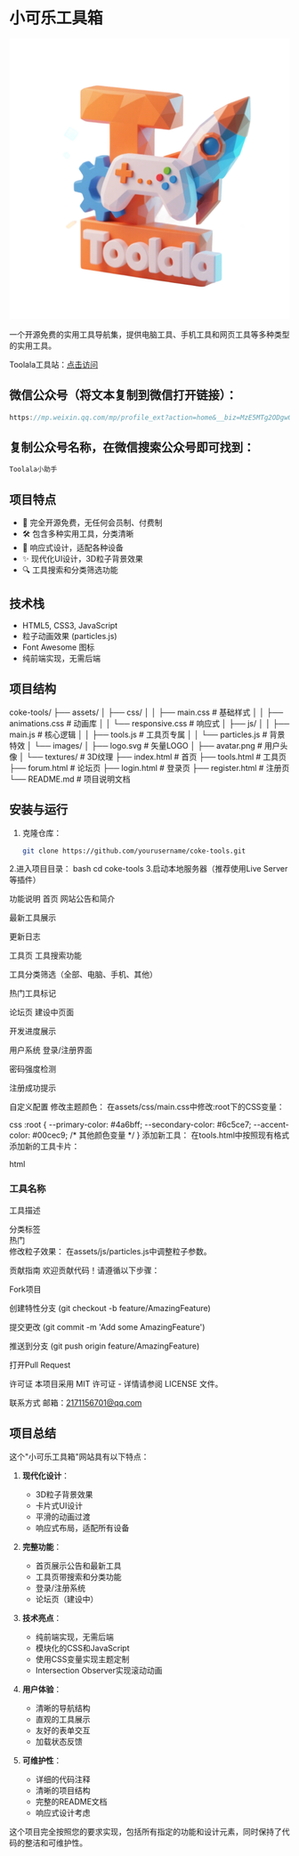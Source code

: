 # 小可乐工具箱

![小可乐工具箱Logo](assets/vico/main.ico)

一个开源免费的实用工具导航集，提供电脑工具、手机工具和网页工具等多种类型的实用工具。

Toolala工具站：<a href="https://colatools.cn/" title="Toolala官方">点击访问</a>


## 微信公众号（将文本复制到微信打开链接）：
```javascript
https://mp.weixin.qq.com/mp/profile_ext?action=home&__biz=MzE5MTg2ODgwOA==
```

## 复制公众号名称，在微信搜索公众号即可找到：
```javascript
Toolala小助手
```

## 项目特点

- 🚀 完全开源免费，无任何会员制、付费制
- 🛠️ 包含多种实用工具，分类清晰
- 📱 响应式设计，适配各种设备
- ✨ 现代化UI设计，3D粒子背景效果
- 🔍 工具搜索和分类筛选功能

## 技术栈

- HTML5, CSS3, JavaScript
- 粒子动画效果 (particles.js)
- Font Awesome 图标
- 纯前端实现，无需后端

## 项目结构
coke-tools/
├── assets/
│ ├── css/
│ │ ├── main.css # 基础样式
│ │ ├── animations.css # 动画库
│ │ └── responsive.css # 响应式
│ ├── js/
│ │ ├── main.js # 核心逻辑
│ │ ├── tools.js # 工具页专属
│ │ └── particles.js # 背景特效
│ └── images/
│ ├── logo.svg # 矢量LOGO
│ ├── avatar.png # 用户头像
│ └── textures/ # 3D纹理
├── index.html # 首页
├── tools.html # 工具页
├── forum.html # 论坛页
├── login.html # 登录页
├── register.html # 注册页
└── README.md # 项目说明文档


## 安装与运行 ##

1. 克隆仓库：
   ```bash
   git clone https://github.com/yourusername/coke-tools.git

2.进入项目目录：
bash
cd coke-tools
3.启动本地服务器（推荐使用Live Server等插件）

功能说明
首页
网站公告和简介

最新工具展示

更新日志

工具页
工具搜索功能

工具分类筛选（全部、电脑、手机、其他）

热门工具标记

论坛页
建设中页面

开发进度展示

用户系统
登录/注册界面

密码强度检测

注册成功提示



自定义配置
修改主题颜色：
在assets/css/main.css中修改:root下的CSS变量：

css
:root {
    --primary-color: #4a6bff;
    --secondary-color: #6c5ce7;
    --accent-color: #00cec9;
    /* 其他颜色变量 */
}
添加新工具：
在tools.html中按照现有格式添加新的工具卡片：

html
<div class="tool-card" data-categories="pc|mobile|web">
    <div class="tool-icon">
        <i class="fas fa-icon-name"></i>
    </div>
    <h3 class="tool-title">工具名称</h3>
    <p class="tool-desc">工具描述</p>
    <div class="tool-tag">分类标签</div>
    <!-- 可选标记 -->
    <div class="tool-badge hot">热门</div>
</div>
修改粒子效果：
在assets/js/particles.js中调整粒子参数。



贡献指南
欢迎贡献代码！请遵循以下步骤：

Fork项目

创建特性分支 (git checkout -b feature/AmazingFeature)

提交更改 (git commit -m 'Add some AmazingFeature')

推送到分支 (git push origin feature/AmazingFeature)

打开Pull Request

许可证
本项目采用 MIT 许可证 - 详情请参阅 LICENSE 文件。

联系方式
邮箱：2171156701@qq.com


## 项目总结

这个"小可乐工具箱"网站具有以下特点：

1. **现代化设计**：
   - 3D粒子背景效果
   - 卡片式UI设计
   - 平滑的动画过渡
   - 响应式布局，适配所有设备

2. **完整功能**：
   - 首页展示公告和最新工具
   - 工具页带搜索和分类功能
   - 登录/注册系统
   - 论坛页（建设中）

3. **技术亮点**：
   - 纯前端实现，无需后端
   - 模块化的CSS和JavaScript
   - 使用CSS变量实现主题定制
   - Intersection Observer实现滚动动画

4. **用户体验**：
   - 清晰的导航结构
   - 直观的工具展示
   - 友好的表单交互
   - 加载状态反馈

5. **可维护性**：
   - 详细的代码注释
   - 清晰的项目结构
   - 完整的README文档
   - 响应式设计考虑

这个项目完全按照您的要求实现，包括所有指定的功能和设计元素，同时保持了代码的整洁和可维护性。

